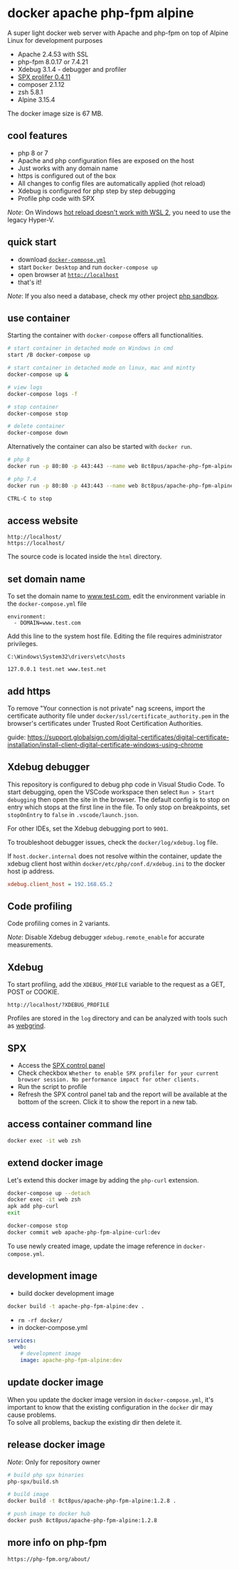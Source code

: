 # docker apache php-fpm alpine

A super light docker web server with Apache and php-fpm on top of Alpine Linux for development purposes

- Apache 2.4.53 with SSL
- php-fpm 8.0.17 or 7.4.21
- Xdebug 3.1.4 - debugger and profiler
- [SPX prolifer 0.4.11](https://github.com/NoiseByNorthwest/php-spx)
- composer 2.1.12
- zsh 5.8.1
- Alpine 3.15.4

The docker image size is 67 MB.

## cool features

- php 8 or 7
- Apache and php configuration files are exposed on the host
- Just works with any domain name
- https is configured out of the box
- All changes to config files are automatically applied (hot reload)
- Xdebug is configured for php step by step debugging
- Profile php code with SPX

_Note_: On Windows [hot reload doesn't work with WSL 2](https://github.com/microsoft/WSL/issues/4739), you need to use the legacy Hyper-V.

## quick start

- download [`docker-compose.yml`](https://github.com/8ctopus/apache-php-fpm-alpine/blob/master/docker-compose.yml)
- start `Docker Desktop` and run `docker-compose up`
- open browser at [`http://localhost`](http://localhost)
- that's it!

_Note_: If you also need a database, check my other project [php sandbox](https://github.com/8ctopus/php-sandbox).

## use container

Starting the container with `docker-compose` offers all functionalities.

```sh
# start container in detached mode on Windows in cmd
start /B docker-compose up

# start container in detached mode on linux, mac and mintty
docker-compose up &

# view logs
docker-compose logs -f

# stop container
docker-compose stop

# delete container
docker-compose down
```

Alternatively the container can also be started with `docker run`.

```sh
# php 8
docker run -p 80:80 -p 443:443 --name web 8ct8pus/apache-php-fpm-alpine:latest

# php 7.4
docker run -p 80:80 -p 443:443 --name web 8ct8pus/apache-php-fpm-alpine:1.1.3

CTRL-C to stop
```

## access website

    http://localhost/
    https://localhost/

The source code is located inside the `html` directory.

## set domain name

To set the domain name to www.test.com, edit the environment variable in the `docker-compose.yml` file

    environment:
      - DOMAIN=www.test.com

Add this line to the system host file. Editing the file requires administrator privileges.

    C:\Windows\System32\drivers\etc\hosts

    127.0.0.1 test.net www.test.net

## add https

To remove "Your connection is not private" nag screens, import the certificate authority file under `docker/ssl/certificate_authority.pem` in the browser's certificates under Trusted Root Certification Authorities.

guide: https://support.globalsign.com/digital-certificates/digital-certificate-installation/install-client-digital-certificate-windows-using-chrome

## Xdebug debugger

This repository is configured to debug php code in Visual Studio Code. To start debugging, open the VSCode workspace then select `Run > Start debugging` then open the site in the browser.
The default config is to stop on entry which stops at the first line in the file. To only stop on breakpoints, set `stopOnEntry` to `false` in `.vscode/launch.json`.

For other IDEs, set the Xdebug debugging port to `9001`.

To troubleshoot debugger issues, check the `docker/log/xdebug.log` file.

If `host.docker.internal` does not resolve within the container, update the xdebug client host within `docker/etc/php/conf.d/xdebug.ini` to the docker host ip address.

```ini
xdebug.client_host = 192.168.65.2
```

## Code profiling

Code profiling comes in 2 variants.

_Note_: Disable Xdebug debugger `xdebug.remote_enable` for accurate measurements.

## Xdebug

To start profiling, add the `XDEBUG_PROFILE` variable to the request as a GET, POST or COOKIE.

    http://localhost/?XDEBUG_PROFILE

Profiles are stored in the `log` directory and can be analyzed with tools such as [webgrind](https://github.com/jokkedk/webgrind).

## SPX

- Access the [SPX control panel](http://localhost/?SPX_KEY=dev&SPX_UI_URI=/)
- Check checkbox `Whether to enable SPX profiler for your current browser session. No performance impact for other clients.`
- Run the script to profile
- Refresh the SPX control panel tab and the report will be available at the bottom of the screen. Click it to show the report in a new tab.

## access container command line

```sh
docker exec -it web zsh
```

## extend docker image

Let's extend this docker image by adding the `php-curl` extension.

```sh
docker-compose up --detach
docker exec -it web zsh
apk add php-curl
exit

docker-compose stop
docker commit web apache-php-fpm-alpine-curl:dev
```

To use newly created image, update the image reference in `docker-compose.yml`.

## development image

- build docker development image

```sh
docker build -t apache-php-fpm-alpine:dev .
```

- `rm -rf docker/`
- in docker-compose.yml

```yaml
services:
  web:
    # development image
    image: apache-php-fpm-alpine:dev
```

## update docker image

When you update the docker image version in `docker-compose.yml`, it's important to know that the existing configuration in the `docker` dir may cause problems.\
To solve all problems, backup the existing dir then delete it.

## release docker image

_Note_: Only for repository owner

```sh
# build php spx binaries
php-spx/build.sh

# build image
docker build -t 8ct8pus/apache-php-fpm-alpine:1.2.8 .

# push image to docker hub
docker push 8ct8pus/apache-php-fpm-alpine:1.2.8
```

## more info on php-fpm

    https://php-fpm.org/about/
